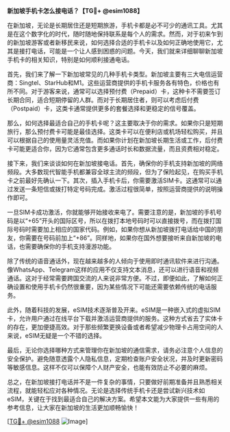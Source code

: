 **新加坡手机卡怎么接电话？【TG💪+ @esim1088】**

在新加坡，无论是长期居住还是短期旅游，手机卡都是必不可少的通讯工具。尤其是在这个数字化的时代，随时随地保持联系是每个人的需求。然而，对于初来乍到的新加坡游客或者新移民来说，如何选择合适的手机卡以及如何正确地使用它，尤其是接打电话，可能是一个让人感到困惑的问题。今天，我们就来详细聊聊新加坡手机卡的相关知识，特别是如何顺利接通电话。

首先，我们来了解一下新加坡常见的几种手机卡类型。新加坡主要有三大电信运营商：Singtel、StarHub和M1。这些运营商提供的手机卡服务各有特色，价格也有所不同。对于游客来说，通常可以选择预付费（Prepaid）卡，这种卡不需要签订长期合同，适合短期停留的人群。而对于长期居住者，则可以考虑后付费（Postpaid）卡，这类卡通常提供更多的套餐选择和更稳定的信号覆盖。

那么，如何选择最适合自己的手机卡呢？这主要取决于你的需求。如果你只是短期旅行，那么预付费卡可能是最佳选择。这类卡可以在便利店或机场轻松购买，并且可以根据自己的使用量灵活充值。而如果你计划在新加坡长期生活或工作，后付费卡可能更适合你，因为它通常包含更多通话时长和数据流量，而且资费相对稳定。

接下来，我们来谈谈如何在新加坡接电话。首先，确保你的手机支持新加坡的网络频段。大多数现代智能手机都兼容全球主流的频段，但为了保险起见，在购买手机卡之前最好先确认一下。其次，插入手机卡后，你需要激活SIM卡。这通常可以通过发送一条短信或拨打特定号码完成。激活过程很简单，按照运营商提供的说明操作即可。

一旦SIM卡成功激活，你就能够开始接收来电了。需要注意的是，新加坡的手机号码是以“+65”开头的国际区号，所以在拨打本地号码时可以直接拨号，而在拨打国际号码时需要加上相应的国家代码。例如，如果你想从新加坡拨打电话给中国的朋友，你需要在号码前加上“+86”。同样地，如果你在国外想要接听来自新加坡的电话，也需要确保你的手机支持漫游功能。

除了传统的语音通话外，现在越来越多的人倾向于使用即时通讯软件来进行沟通。像WhatsApp、Telegram这样的应用不仅支持文本消息，还可以进行语音和视频通话。这对于经常需要跨国交流的人来说非常方便。不过，即便如此，了解如何正确设置和使用手机卡仍然很重要，因为某些情况下可能还需要依赖传统的电话服务。

此外，随着科技的发展，eSIM技术逐渐普及开来。eSIM是一种嵌入式的虚拟SIM卡，允许用户通过在线平台下载并激活运营商提供的服务。这种方式省去了实体卡的存在，更加便捷高效。对于那些频繁更换设备或者希望减少物理卡占用空间的人来说，eSIM无疑是一个不错的选择。

最后，无论你选择哪种方式来管理你在新加坡的通信需求，请务必注意个人信息的安全保护。避免随意透露个人隐私信息，定期检查账户安全状况，并及时更新密码等敏感信息。这样不仅可以保障个人财产安全，也能有效防止不必要的麻烦。

总之，在新加坡接打电话并不是一件复杂的事情，只要做好前期准备并且熟悉相关流程，就能轻松应对各种情况。无论是选择传统手机卡还是尝试新兴技术如eSIM，关键在于找到最适合自己的解决方案。希望本文能为大家提供一些有用的参考信息，让大家在新加坡的生活更加顺畅愉快！

[[TG💪+ @esim1088](https://t.me/s/esim1088) ![Image](https://i.postimg.cc/4NQfJmqS/Snipaste-2025-05-13-00-14-12.png)]